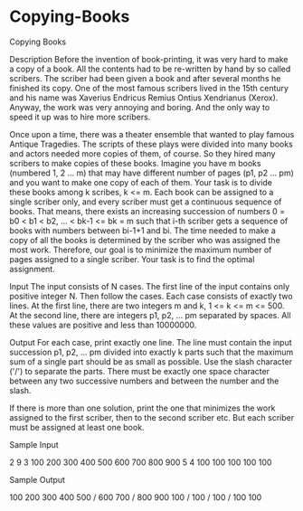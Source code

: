 # Copying-Books

Copying Books

Description
Before the invention of book-printing, it was very hard to make a copy of a book. All the contents had to be re-written by hand by so called scribers. The scriber had been given a book and after several months he finished its copy. One of the most famous scribers lived in the 15th century and his name was Xaverius Endricus Remius Ontius Xendrianus (Xerox). Anyway, the work was very annoying and boring. And the only way to speed it up was to hire more scribers.

Once upon a time, there was a theater ensemble that wanted to play famous Antique Tragedies. The scripts of these plays were divided into many books and actors needed more copies of them, of course. So they hired many scribers to make copies of these books. Imagine you have m books (numbered 1, 2 ... m) that may have different number of pages (p1, p2 ... pm) and you want to make one copy of each of them. Your task is to divide these books among k scribes, k <= m. Each book can be assigned to a single scriber only, and every scriber must get a continuous sequence of books. That means, there exists an increasing succession of numbers 0 = b0 < b1 < b2, ... < bk-1 <= bk = m such that i-th scriber gets a sequence of books with numbers between bi-1+1 and bi. The time needed to make a copy of all the books is determined by the scriber who was assigned the most work. Therefore, our goal is to minimize the maximum number of pages assigned to a single scriber. Your task is to find the optimal assignment.

Input
The input consists of N cases. The first line of the input contains only positive integer N. Then follow the cases. Each case consists of exactly two lines. At the first line, there are two integers m and k, 1 <= k <= m <= 500. At the second line, there are integers p1, p2, ... pm separated by spaces. All these values are positive and less than 10000000.

Output
For each case, print exactly one line. The line must contain the input succession p1, p2, ... pm divided into exactly k parts such that the maximum sum of a single part should be as small as possible. Use the slash character ('/') to separate the parts. There must be exactly one space character between any two successive numbers and between the number and the slash.

If there is more than one solution, print the one that minimizes the work assigned to the first scriber, then to the second scriber etc. But each scriber must be assigned at least one book.

Sample Input

2
9 3
100 200 300 400 500 600 700 800 900
5 4
100 100 100 100 100

Sample Output

100 200 300 400 500 / 600 700 / 800 900
100 / 100 / 100 / 100 100
